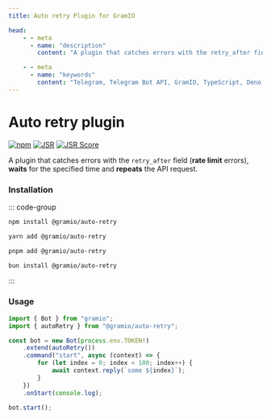 ```yaml
---
title: Auto retry Plugin for GramIO

head:
    - - meta
      - name: "description"
        content: "A plugin that catches errors with the retry_after field (rate limit errors), waits for the specified time and repeats the API request."

    - - meta
      - name: "keywords"
        content: "Telegram, Telegram Bot API, GramIO, TypeScript, Deno, Bun, Node.JS, Nodejs, plugin, auto retry, 429, rate-limit, error-code, retry later, retry_after, too many requests"
---
```


# Auto retry plugin

<div class="badges">

[![npm](https://img.shields.io/npm/v/@gramio/auto-retry?logo=npm&style=flat&labelColor=000&color=3b82f6)](https://www.npmjs.org/package/@gramio/auto-retry)
[![JSR](https://jsr.io/badges/@gramio/auto-retry)](https://jsr.io/@gramio/auto-retry)
[![JSR Score](https://jsr.io/badges/@gramio/auto-retry/score)](https://jsr.io/@gramio/auto-retry)

</div>

A plugin that catches errors with the `retry_after` field (**rate limit** errors), **waits** for the specified time and **repeats** the API request.

### Installation

::: code-group

```bash [npm]
npm install @gramio/auto-retry
```

```bash [yarn]
yarn add @gramio/auto-retry
```

```bash [pnpm]
pnpm add @gramio/auto-retry
```

```bash [bun]
bun install @gramio/auto-retry
```

:::

### Usage

```ts
import { Bot } from "gramio";
import { autoRetry } from "@gramio/auto-retry";

const bot = new Bot(process.env.TOKEN!)
    .extend(autoRetry())
    .command("start", async (context) => {
        for (let index = 0; index < 100; index++) {
            await context.reply(`some ${index}`);
        }
    })
    .onStart(console.log);

bot.start();
```

